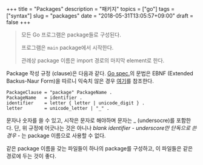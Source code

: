 +++
title = "Packages"
description = "패키지"
topics = ["go"]
tags = ["syntax"]
slug = "packages"
date = "2018-05-31T13:05:57+09:00"
draft = false
+++

> 모든 Go 프로그램은 package들로 구성된다.
>
> 프로그램은 `main` package에서 시작한다.
>
> 관례상 package 이름은 import 경로의 마지막 element로 한다.

Package 작성 규정 (clause)은 다음과 같다. [Go spec.](https://golang.org/ref/spec)의 문법은 EBNF (Extended Backus-Naur Form)을 따르니 익숙치 않은 경우 [여기](https://en.wikipedia.org/wiki/Extended_Backus%E2%80%93Naur_form)를 참조한다.

```
PackageClause = "package" PackageName .
PackageName   = identifier .
identifier    = letter { letter | unicode_digit } .
letter        = unicode_letter | "_" .
```

문자나 숫자를 쓸 수 있고, 시작은 문자로 해야하며 문자는 _ (undersocre)를 포함한다. 단, 위 규정에 어긋나는 것은 아니나 *blank identifier - underscore만 단독으로 쓴 경우 -* 는 package 이름으로 사용할 수 없다. 

같은 package 이름을 갖는 파일들이 하나의 package를 구성하고, 이 파일들은 같은 경로에 두는 것이 좋다.

